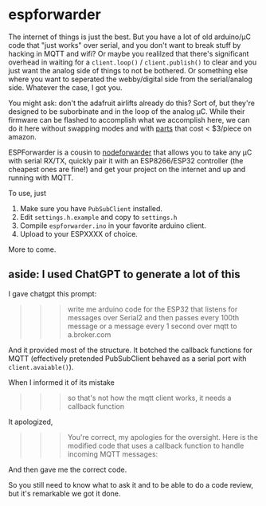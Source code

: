 # espforwarder

The internet of things is just the best. But you have a lot of old arduino/µC code that "just works" over serial, and you don't want to break stuff by hacking in MQTT and wifi? Or maybe you realilzed that there's significant overhead in waiting for a `client.loop()` / `client.publish()` to clear and you just want the analog side of things to not be bothered. Or something else where you want to seperated the webby/digital side from the serial/analog side. Whatever the case, I got you.

You might ask: don't the adafruit airlifts already do this? Sort of, but they're designed to be suborbinate and in the loop of the analog µC. While their firmware can be flashed to accomplish what we accomplish here, we can do it here without swapping modes and with [parts](https://www.amazon.com/HiLetgo-Wireless-Transceiver-Development-Compatible/dp/B010N1ROQS/) that cost < $3/piece on amazon.

ESPForwarder is a cousin to [nodeforwarder](https://github.com/dansteingart/nodeforwarder) that allows you to take any µC with serial RX/TX, quickly pair it with an ESP8266/ESP32 controller (the cheapest ones are fine!) and get your project on the internet and up and running with MQTT.

To use, just
1. Make sure you have `PubSubClient` installed.
2. Edit `settings.h.example` and copy to `settings.h`
3. Compile `espforwarder.ino` in your favorite arduino client.
4. Upload to your ESPXXXX of choice.


More to come.

## aside: I used ChatGPT to generate a lot of this

I gave chatgpt this prompt:

>>> write me arduino code for the ESP32 that listens for messages over Serial2 and then passes every 100th message or a message every 1 second over mqtt to a.broker.com

And it provided most of the structure. It botched the callback functions for MQTT (effectively pretended PubSubClient behaved as a serial port with `client.avaiable()`). 

When I informed it of its mistake

>>> so that's not how the mqtt client works, it needs a callback function

It apologized,

>>> You're correct, my apologies for the oversight. Here is the modified code that uses a callback function to handle incoming MQTT messages:

And then gave me the correct code. 

So you still need to know what to ask it and to be able to do a code review, but it's remarkable we got it done.
